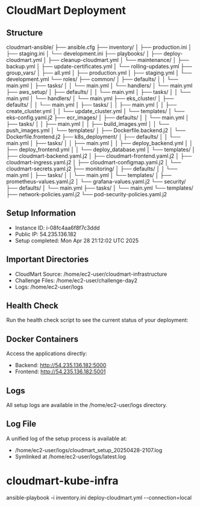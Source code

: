 # CloudMart Deployment

## Structure
cloudmart-ansible/
├── ansible.cfg
├── inventory/
│   ├── production.ini
│   ├── staging.ini
│   └── development.ini
├── playbooks/
│   ├── deploy-cloudmart.yml
│   ├── cleanup-cloudmart.yml
│   └── maintenance/
│       ├── backup.yml
│       ├── update-certificates.yml
│       └── rolling-updates.yml
├── group_vars/
│   ├── all.yml
│   ├── production.yml
│   ├── staging.yml
│   └── development.yml
└── roles/
    ├── common/
    │   ├── defaults/
    │   │   └── main.yml
    │   ├── tasks/
    │   │   └── main.yml
    │   └── handlers/
    │       └── main.yml
    ├── aws_setup/
    │   ├── defaults/
    │   │   └── main.yml
    │   ├── tasks/
    │   │   └── main.yml
    │   └── handlers/
    │       └── main.yml
    ├── eks_cluster/
    │   ├── defaults/
    │   │   └── main.yml
    │   ├── tasks/
    │   │   ├── main.yml
    │   │   ├── create_cluster.yml
    │   │   └── update_cluster.yml
    │   └── templates/
    │       └── eks-config.yaml.j2
    ├── ecr_images/
    │   ├── defaults/
    │   │   └── main.yml
    │   ├── tasks/
    │   │   ├── main.yml
    │   │   ├── build_images.yml
    │   │   └── push_images.yml
    │   └── templates/
    │       ├── Dockerfile.backend.j2
    │       └── Dockerfile.frontend.j2
    ├── k8s_deployment/
    │   ├── defaults/
    │   │   └── main.yml
    │   ├── tasks/
    │   │   ├── main.yml
    │   │   ├── deploy_backend.yml
    │   │   ├── deploy_frontend.yml
    │   │   └── deploy_database.yml
    │   └── templates/
    │       ├── cloudmart-backend.yaml.j2
    │       ├── cloudmart-frontend.yaml.j2
    │       ├── cloudmart-ingress.yaml.j2
    │       ├── cloudmart-configmap.yaml.j2
    │       └── cloudmart-secrets.yaml.j2
    ├── monitoring/
    │   ├── defaults/
    │   │   └── main.yml
    │   ├── tasks/
    │   │   └── main.yml
    │   └── templates/
    │       ├── prometheus-values.yaml.j2
    │       └── grafana-values.yaml.j2
    └── security/
        ├── defaults/
        │   └── main.yml
        ├── tasks/
        │   └── main.yml
        └── templates/
            ├── network-policies.yaml.j2
            └── pod-security-policies.yaml.j2

## Setup Information
- Instance ID: i-08fc4aa6f8f7c3ddd
- Public IP: 54.235.136.182
- Setup completed: Mon Apr 28 21:12:02 UTC 2025

## Important Directories
- CloudMart Source: /home/ec2-user/cloudmart-infrastructure
- Challenge Files: /home/ec2-user/challenge-day2
- Logs: /home/ec2-user/logs

## Health Check
Run the health check script to see the current status of your deployment:


## Docker Containers
Access the applications directly:
- Backend: http://54.235.136.182:5000
- Frontend: http://54.235.136.182:5001

## Logs
All setup logs are available in the /home/ec2-user/logs directory.

## Log File
A unified log of the setup process is available at:
- /home/ec2-user/logs/cloudmart_setup_20250428-2107.log
- Symlinked at /home/ec2-user/logs/latest.log
# cloudmart-kube-infra

ansible-playbook -i inventory.ini deploy-cloudmart.yml --connection=local

